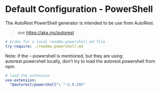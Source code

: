 # Default Configuration - PowerShell

The AutoRest PowerShell generator is intended to be use from AutoRest. 

> see https://aka.ms/autorest


``` yaml $(powershell)
# probe for a local readme.powershell.md file 
try-require: ./readme.powershell.md
```

Note: if the --powershell is mentioned, but they are using autorest.powershell locally, don't try to load the autorest.powershell from npm.

``` yaml $(powershell) && !isLoaded('@autorest/powershell')
# load the extension 
use-extension:
  "@autorest/powershell": "~2.0.295"
```